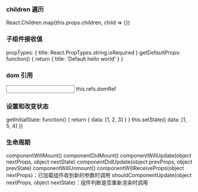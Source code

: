 ### children 遍历
React.Children.map(this.props.children, child => {})

### 子组件接收值
propTypes: {
  title: React.PropTypes.string.isRequired
}
getDefaultProps: function() {
  return {
    title: 'Default hello world'
  }
}

### dom 引用
<input ref='domRef'>
this.refs.domRef

### 设置和改变状态
getInitialState: function() {
  return {
    data: [1, 2, 3]
  }
}
this.setState({
  data: [1, 5, 4]
})

### 生命周期
componentWillMount()
componentDidMount()
componentWillUpdate(object nextProps, object nextState)
componentDidUpdate(object prevProps, object prevState)
componentWillUnmount()
componentWillReceiveProps(object nextProps)：已加载组件收到新的参数时调用
shouldComponentUpdate(object nextProps, object nextState)：组件判断是否重新渲染时调用